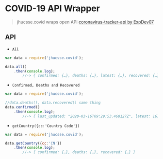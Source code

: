 # COVID-19 API Wrapper
 
 > jhucsse.covid wraps open API [coronavirus-tracker-api by ExpDev07](https://github.com/ExpDev07/coronavirus-tracker-api)
 
## API

* `All`
```javascript
var data = require('jhucsse.covid');

data.all()
    .then(console.log);
        //-> { confirmed: {…}, deaths: {…}, latest: {…}, recovered: {…} }
```

* `Confirmed, Deaths and Recovered`
```javascript
var data = require('jhucsse.covid');

//data.deaths(), data.recovered() same thing
data.confirmed()
    .then(console.log);
        //-> { last_updated: "2020-03-16T09:29:53.468127Z", latest: 167449, locations: […] }
```
* `getCountry({cc:'Country Code'})`
```javascript
var data = require('jhucsse.covid');

data.getCountry({cc:'CN'})
    .then(console.log);
        //-> { confirmed: {…}, deaths: {…}, recovered: {…} }
```